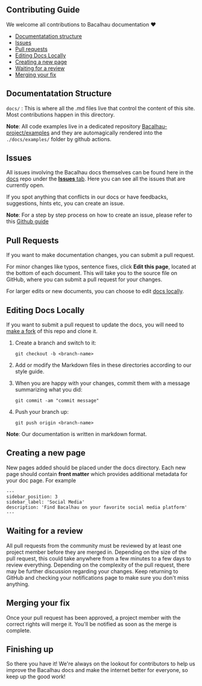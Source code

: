 
## Contributing Guide

We welcome all contributions to Bacalhau  documentation ❤️

- [Documentatation structure](#documentatation-structure)
- [Issues](#issues)
- [Pull requests](#pull-requests)
- [Editing Docs Locally](#editing-docs-locally)
- [Creating a new page](#creating-a-new-page)
- [Waiting for a review](#waiting-for-a-review)
- [Merging your fix](#merging-your-fix)


## Documentatation Structure

`docs/` : This is where all the .md files live that control the content of this site. Most contributions happen in this directory.

**Note**: All code examples live in a dedicated repository [Bacalhau-project/examples](https://github.com/bacalhau-project/examples) and they are automagically rendered into the `./docs/examples/` folder by github actions.

## Issues

All issues involving the Bacalhau docs themselves can be found here in the [docs](https://github.com/bacalhau-project/docs.bacalhau.org) repo under the [**Issues** tab](https://github.com/bacalhau-project/docs.bacalhau.org/issues). Here you can see all the issues that are currently open. 

If you spot anything that conflicts in our docs or have feedbacks, suggestions, hints etc, you can create an issue. 

**Note**: For a step by step process on how to create an issue, please refer to this [Github guide](https://docs.github.com/en/issues/tracking-your-work-with-issues/creating-an-issue)

## Pull Requests

If you want to make documentation changes, you can submit a pull request.

For minor changes like typos, sentence fixes, click **Edit this page**, located at the bottom of each document. This will take you to the source file on GitHub, where you can submit a pull request for your changes. 

For larger edits or new documents, you can choose to edit [docs locally](https://github.com/bacalhau-project/docs.bacalhau.org#develop-docs-locally). 
 

## Editing Docs Locally

If you want to submit a pull request to update the docs, you will need to [make a fork](https://docs.github.com/en/get-started/quickstart/fork-a-repo) of this repo and clone it.


1. Create a branch and switch to it:

    `git checkout -b <branch-name>`

2. Add or modify the Markdown files in these directories according to our style guide.

3. When you are happy with your changes, commit them with a message summarizing what you did:

    `git commit -am "commit message"`

4. Push your branch up:

    `git push origin <branch-name>`

**Note**: Our documentation is written in markdown format.

## Creating a new page

New pages added should be placed under the docs directory. Each new page should contain **front matter** which provides additional metadata for your doc page. For example
```
---
sidebar_position: 3
sidebar_label: 'Social Media'
description: 'Find Bacalhau on your favorite social media platform'
---
```

## Waiting for a review

All pull requests from the community must be reviewed by at least one project member before they are merged in. Depending on the size of the pull request, this could take anywhere from a few minutes to a few days to review everything. Depending on the complexity of the pull request, there may be further discussion regarding your changes. Keep returning to GitHub and checking your notifications page to make sure you don't miss anything.

## Merging your fix

Once your pull request has been approved, a project member with the correct rights will merge it. You'll be notified as soon as the merge is complete.

## Finishing up

So there you have it!  We're always on the lookout for contributors to help us improve the Bacalhau docs and make the internet better for everyone, so keep up the good work!
